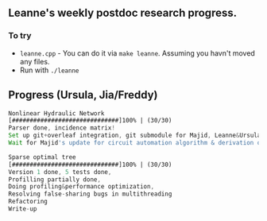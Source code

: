 ## Leanne's weekly postdoc research progress.

### To try

* `leanne.cpp` - You can do it via `make leanne`. Assuming you havn't moved any files.
*  Run with `./leanne`

## Progress (Ursula, Jia/Freddy)

```asm
Nonlinear Hydraulic Network
[##############################]100% | (30/30)
Parser done, incidence matrix!
Set up git+overleaf integration, git submodule for Majid, Leanne&Ursula's joint paper
Wait for Majid's update for circuit automation algorithm & derivation of nonlinear equations system

Sparse optimal tree
[##############################]100% | (30/30)
Version 1 done, 5 tests done, 
Profilling partially done, 
Doing profiling&performance optimization, 
Resolving false-sharing bugs in multithreading
Refactoring
Write-up

```



